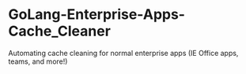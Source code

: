 # GoLang-Enterprise-Apps-Cache_Cleaner
Automating cache cleaning for normal enterprise apps (IE Office apps, teams, and more!) 
